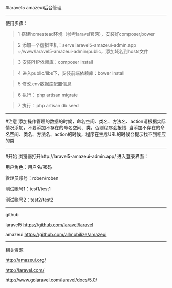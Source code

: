 #laravel5 amazeui后台管理

---
使用步骤：
> 1 搭建homestead环境（参考laravel官网），安装好composer,bower

> 2 添加一个虚拟主机：serve laravel5-amazeui-admin.app ~/www/laravel5-amazeui-admin/public，添加域名到hosts文件

> 3 安装PHP依赖库：composer install

> 4 进入public/libs下，安装前端依赖库：bower install

> 5 修改.env数据库配置信息

> 6 执行： php artisan migrate

> 7 执行： php artisan db:seed

----

#注意
添加操作管理的数据的时候，命名空间、类名、方法名、action请根据实际情况添加，不要添加不存在的命名空间、类，否则程序会报错.
当添加不存在的命名空间、类名、方法名、action的时候，程序在生成URL的时候会提示找不到相应的类

----

#开始
浏览器打开http://laravel5-amazeui-admin.app/  进入登录界面：

用户角色：用户名/密码

管理员账号：roben/roben

测试账号1：test1/test1

测试账号2：test2/test2

----

github

laravel5    https://github.com/laravel/laravel

amazeui    https://github.com/allmobilize/amazeui

-----
相关资源

http://amazeui.org/

http://laravel.com/

http://www.golaravel.com/laravel/docs/5.0/
